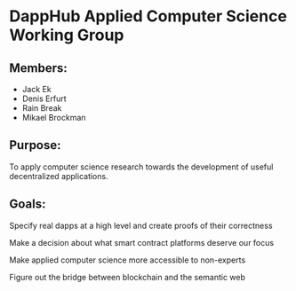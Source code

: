 # DappHub Applied Computer Science Working Group

## Members:

* Jack Ek
* Denis Erfurt
* Rain Break
* Mikael Brockman

## Purpose:

To apply computer science research towards the development of useful decentralized applications.

## Goals:

Specify real dapps at a high level and create proofs of their correctness

Make a decision about what smart contract platforms deserve our focus

Make applied computer science more accessible to non-experts

Figure out the bridge between blockchain and the semantic web



